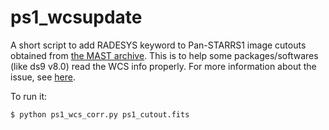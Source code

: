 # ps1_wcsupdate
A short script to add RADESYS keyword to Pan-STARRS1 image cutouts obtained from [the MAST archive](https://ps1images.stsci.edu/cgi-bin/ps1cutouts). This is to help some packages/softwares (like ds9 v8.0) read the WCS info properly. For more information about the issue, see [here](https://outerspace.stsci.edu/display/PANSTARRS/PS1+DR2+caveats#PS1DR2caveats-FITSimageformatquirks).

To run it:
```
$ python ps1_wcs_corr.py ps1_cutout.fits
```
